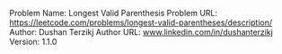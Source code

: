 Problem Name: Longest Valid Parenthesis
Problem URL: https://leetcode.com/problems/longest-valid-parentheses/description/
Author: Dushan Terzikj
Author URL: www.linkedin.com/in/dushanterzikj
Version: 1.1.0